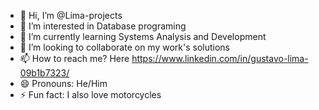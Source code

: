 - 👋 Hi, I’m @Lima-projects
- 👀 I’m interested in Database programing
- 🌱 I’m currently learning Systems Analysis and Development
- 💞️ I’m looking to collaborate on my work's solutions
- 📫 How to reach me? Here https://www.linkedin.com/in/gustavo-lima-09b1b7323/
- 😄 Pronouns: He/Him
- ⚡ Fun fact: I also love motorcycles

<!---
Lima-projects/Lima-projects is a ✨ special ✨ repository because its `README.md` (this file) appears on your GitHub profile.
You can click the Preview link to take a look at your changes.
--->
